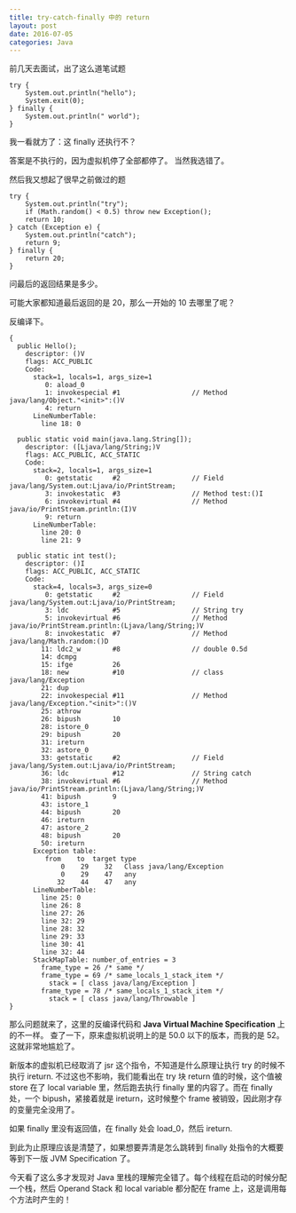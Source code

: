 ```yaml
---
title: try-catch-finally 中的 return
layout: post
date: 2016-07-05
categories: Java
---
```


前几天去面试，出了这么道笔试题

```
try {
    System.out.println("hello");
    System.exit(0);
} finally {
    System.out.println(" world");
}
```

我一看就方了：这 finally 还执行不？

答案是不执行的，因为虚拟机停了全部都停了。 
当然我选错了。

然后我又想起了很早之前做过的题

```
try {
    System.out.println("try");
    if (Math.random() < 0.5) throw new Exception();
    return 10;
} catch (Exception e) {
    System.out.println("catch");
    return 9;
} finally {
    return 20;
}
```

问最后的返回结果是多少。

可能大家都知道最后返回的是 20，那么一开始的 10 去哪里了呢？

反编译下。

```
{
  public Hello();
    descriptor: ()V
    flags: ACC_PUBLIC
    Code:
      stack=1, locals=1, args_size=1
         0: aload_0
         1: invokespecial #1                  // Method java/lang/Object."<init>":()V
         4: return
      LineNumberTable:
        line 18: 0

  public static void main(java.lang.String[]);
    descriptor: ([Ljava/lang/String;)V
    flags: ACC_PUBLIC, ACC_STATIC
    Code:
      stack=2, locals=1, args_size=1
         0: getstatic     #2                  // Field java/lang/System.out:Ljava/io/PrintStream;
         3: invokestatic  #3                  // Method test:()I
         6: invokevirtual #4                  // Method java/io/PrintStream.println:(I)V
         9: return
      LineNumberTable:
        line 20: 0
        line 21: 9

  public static int test();
    descriptor: ()I
    flags: ACC_PUBLIC, ACC_STATIC
    Code:
      stack=4, locals=3, args_size=0
         0: getstatic     #2                  // Field java/lang/System.out:Ljava/io/PrintStream;
         3: ldc           #5                  // String try
         5: invokevirtual #6                  // Method java/io/PrintStream.println:(Ljava/lang/String;)V
         8: invokestatic  #7                  // Method java/lang/Math.random:()D
        11: ldc2_w        #8                  // double 0.5d
        14: dcmpg
        15: ifge          26
        18: new           #10                 // class java/lang/Exception
        21: dup
        22: invokespecial #11                 // Method java/lang/Exception."<init>":()V
        25: athrow
        26: bipush        10
        28: istore_0
        29: bipush        20
        31: ireturn
        32: astore_0
        33: getstatic     #2                  // Field java/lang/System.out:Ljava/io/PrintStream;
        36: ldc           #12                 // String catch
        38: invokevirtual #6                  // Method java/io/PrintStream.println:(Ljava/lang/String;)V
        41: bipush        9
        43: istore_1
        44: bipush        20
        46: ireturn
        47: astore_2
        48: bipush        20
        50: ireturn
      Exception table:
         from    to  target type
             0    29    32   Class java/lang/Exception
             0    29    47   any
            32    44    47   any
      LineNumberTable:
        line 25: 0
        line 26: 8
        line 27: 26
        line 32: 29
        line 28: 32
        line 29: 33
        line 30: 41
        line 32: 44
      StackMapTable: number_of_entries = 3
        frame_type = 26 /* same */
        frame_type = 69 /* same_locals_1_stack_item */
          stack = [ class java/lang/Exception ]
        frame_type = 78 /* same_locals_1_stack_item */
          stack = [ class java/lang/Throwable ]
}
```

那么问题就来了，这里的反编译代码和 **Java Virtual Machine Specification** 上的不一样。 
查了一下，原来虚拟机说明上的是 50.0 以下的版本，而我的是 52。这就非常地尴尬了。

新版本的虚拟机已经取消了 jsr 这个指令，不知道是什么原理让执行 try 的时候不执行 ireturn. 不过这也不影响，我们能看出在 try 块 return 值的时候，这个值被 store 在了 local variable 里，然后跑去执行 finally 里的内容了。而在 finally 处，一个 bipush，紧接着就是 ireturn，这时候整个 frame 被销毁，因此刚才存的变量完全没用了。

如果 finally 里没有返回值，在 finally 处会 load\_0，然后 ireturn.

到此为止原理应该是清楚了，如果想要弄清是怎么跳转到 finally 处指令的大概要等到下一版 JVM Specification 了。

今天看了这么多才发现对 Java 里栈的理解完全错了。每个线程在启动的时候分配一个栈，然后 Operand Stack 和 local variable 都分配在 frame 上，这是调用每个方法时产生的！



